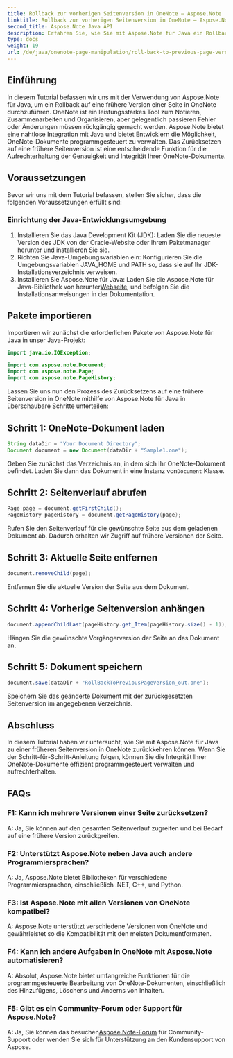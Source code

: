 ```yaml
---
title: Rollback zur vorherigen Seitenversion in OneNote – Aspose.Note
linktitle: Rollback zur vorherigen Seitenversion in OneNote – Aspose.Note
second_title: Aspose.Note Java API
description: Erfahren Sie, wie Sie mit Aspose.Note für Java ein Rollback auf frühere Seitenversionen in OneNote durchführen. Befolgen Sie diese Schritt-für-Schritt-Anleitung für eine effiziente Dokumentenverwaltung.
type: docs
weight: 19
url: /de/java/onenote-page-manipulation/roll-back-to-previous-page-version/
---
```

## Einführung

In diesem Tutorial befassen wir uns mit der Verwendung von Aspose.Note für Java, um ein Rollback auf eine frühere Version einer Seite in OneNote durchzuführen. OneNote ist ein leistungsstarkes Tool zum Notieren, Zusammenarbeiten und Organisieren, aber gelegentlich passieren Fehler oder Änderungen müssen rückgängig gemacht werden. Aspose.Note bietet eine nahtlose Integration mit Java und bietet Entwicklern die Möglichkeit, OneNote-Dokumente programmgesteuert zu verwalten. Das Zurücksetzen auf eine frühere Seitenversion ist eine entscheidende Funktion für die Aufrechterhaltung der Genauigkeit und Integrität Ihrer OneNote-Dokumente.

## Voraussetzungen

Bevor wir uns mit dem Tutorial befassen, stellen Sie sicher, dass die folgenden Voraussetzungen erfüllt sind:

### Einrichtung der Java-Entwicklungsumgebung
1. Installieren Sie das Java Development Kit (JDK): Laden Sie die neueste Version des JDK von der Oracle-Website oder Ihrem Paketmanager herunter und installieren Sie sie.
2. Richten Sie Java-Umgebungsvariablen ein: Konfigurieren Sie die Umgebungsvariablen JAVA_HOME und PATH so, dass sie auf Ihr JDK-Installationsverzeichnis verweisen.
3.  Installieren Sie Aspose.Note für Java: Laden Sie die Aspose.Note für Java-Bibliothek von herunter[Webseite](https://purchase.aspose.com/buy), und befolgen Sie die Installationsanweisungen in der Dokumentation.

## Pakete importieren

Importieren wir zunächst die erforderlichen Pakete von Aspose.Note für Java in unser Java-Projekt:

```java
import java.io.IOException;

import com.aspose.note.Document;
import com.aspose.note.Page;
import com.aspose.note.PageHistory;
```

Lassen Sie uns nun den Prozess des Zurücksetzens auf eine frühere Seitenversion in OneNote mithilfe von Aspose.Note für Java in überschaubare Schritte unterteilen:

## Schritt 1: OneNote-Dokument laden
```java
String dataDir = "Your Document Directory";
Document document = new Document(dataDir + "Sample1.one");
```
 Geben Sie zunächst das Verzeichnis an, in dem sich Ihr OneNote-Dokument befindet. Laden Sie dann das Dokument in eine Instanz von`Document` Klasse.

## Schritt 2: Seitenverlauf abrufen
```java
Page page = document.getFirstChild();
PageHistory pageHistory = document.getPageHistory(page);
```
Rufen Sie den Seitenverlauf für die gewünschte Seite aus dem geladenen Dokument ab. Dadurch erhalten wir Zugriff auf frühere Versionen der Seite.

## Schritt 3: Aktuelle Seite entfernen
```java
document.removeChild(page);
```
Entfernen Sie die aktuelle Version der Seite aus dem Dokument.

## Schritt 4: Vorherige Seitenversion anhängen
```java
document.appendChildLast(pageHistory.get_Item(pageHistory.size() - 1));
```
Hängen Sie die gewünschte Vorgängerversion der Seite an das Dokument an.

## Schritt 5: Dokument speichern
```java
document.save(dataDir + "RollBackToPreviousPageVersion_out.one");
```
Speichern Sie das geänderte Dokument mit der zurückgesetzten Seitenversion im angegebenen Verzeichnis.

## Abschluss

In diesem Tutorial haben wir untersucht, wie Sie mit Aspose.Note für Java zu einer früheren Seitenversion in OneNote zurückkehren können. Wenn Sie der Schritt-für-Schritt-Anleitung folgen, können Sie die Integrität Ihrer OneNote-Dokumente effizient programmgesteuert verwalten und aufrechterhalten.

## FAQs

### F1: Kann ich mehrere Versionen einer Seite zurücksetzen?

A: Ja, Sie können auf den gesamten Seitenverlauf zugreifen und bei Bedarf auf eine frühere Version zurückgreifen.

### F2: Unterstützt Aspose.Note neben Java auch andere Programmiersprachen?

A: Ja, Aspose.Note bietet Bibliotheken für verschiedene Programmiersprachen, einschließlich .NET, C++, und Python.

### F3: Ist Aspose.Note mit allen Versionen von OneNote kompatibel?

A: Aspose.Note unterstützt verschiedene Versionen von OneNote und gewährleistet so die Kompatibilität mit den meisten Dokumentformaten.

### F4: Kann ich andere Aufgaben in OneNote mit Aspose.Note automatisieren?

A: Absolut, Aspose.Note bietet umfangreiche Funktionen für die programmgesteuerte Bearbeitung von OneNote-Dokumenten, einschließlich des Hinzufügens, Löschens und Änderns von Inhalten.

### F5: Gibt es ein Community-Forum oder Support für Aspose.Note?

 A: Ja, Sie können das besuchen[Aspose.Note-Forum](https://forum.aspose.com/c/note/28) für Community-Support oder wenden Sie sich für Unterstützung an den Kundensupport von Aspose.